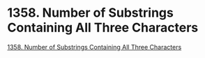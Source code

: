 # 1358. Number of Substrings Containing All Three Characters

[1358. Number of Substrings Containing All Three Characters](https://leetcode.com/problems/number-of-substrings-containing-all-three-characters/)

